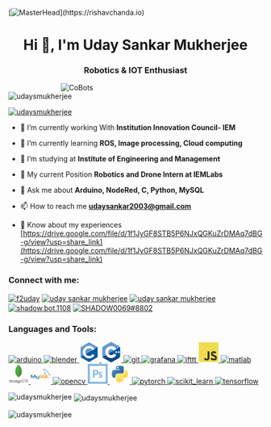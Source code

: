 [![MasterHead](https://1.bp.blogspot.com/-7A4WynwLsM...)](https://rishavchanda.io)
<h1 align="center">Hi 👋, I'm Uday Sankar Mukherjee</h1>
<h3 align="center">Robotics & IOT Enthusiast</h3>
<img align="right" alt="CoBots" width="400" src="https://img.freepik.com/premium-vector/cute-robot-waving-hand-cartoon-character-science-technology-isolated_138676-3155.jpg?w=2">


<p align="left"> <img src="https://komarev.com/ghpvc/?username=udaysmukherjee&label=Profile%20views&color=0e75b6&style=flat" alt="udaysmukherjee" /> </p>

<p align="left"> <a href="https://github.com/ryo-ma/github-profile-trophy"><img src="https://github-profile-trophy.vercel.app/?username=udaysmukherjee" alt="udaysmukherjee" /></a> </p>

- 🔭 I’m currently working With **Institution Innovation Council- IEM**

- 🌱 I’m currently learning **ROS, Image processing, Cloud computing**

- 🏫 I’m studying at **Institute of Engineering and Management**

- 🤝 My current Position **Robotics and Drone Intern at IEMLabs**

- 💬 Ask me about **Arduino, NodeRed, C, Python, MySQL**

- 📫 How to reach me **udaysankar2003@gmail.com**

- 📄 Know about my experiences [https://drive.google.com/file/d/1f1JyGF8STB5P6NJxQGKuZrDMAq7dBG-g/view?usp=share_link](https://drive.google.com/file/d/1f1JyGF8STB5P6NJxQGKuZrDMAq7dBG-g/view?usp=share_link)

<h3 align="left">Connect with me:</h3>
<p align="left">
<a href="https://twitter.com/f2uday" target="blank"><img align="center" src="https://raw.githubusercontent.com/rahuldkjain/github-profile-readme-generator/master/src/images/icons/Social/twitter.svg" alt="f2uday" height="30" width="40" /></a>
<a href="https://linkedin.com/in/uday sankar mukherjee" target="blank"><img align="center" src="https://raw.githubusercontent.com/rahuldkjain/github-profile-readme-generator/master/src/images/icons/Social/linked-in-alt.svg" alt="uday sankar mukherjee" height="30" width="40" /></a>
<a href="https://fb.com/uday sankar mukherjee" target="blank"><img align="center" src="https://raw.githubusercontent.com/rahuldkjain/github-profile-readme-generator/master/src/images/icons/Social/facebook.svg" alt="uday sankar mukherjee" height="30" width="40" /></a>
<a href="https://instagram.com/shadow.bot.1108" target="blank"><img align="center" src="https://raw.githubusercontent.com/rahuldkjain/github-profile-readme-generator/master/src/images/icons/Social/instagram.svg" alt="shadow.bot.1108" height="30" width="40" /></a>
<a href="https://discord.gg/SHADOW0069#8802" target="blank"><img align="center" src="https://raw.githubusercontent.com/rahuldkjain/github-profile-readme-generator/master/src/images/icons/Social/discord.svg" alt="SHADOW0069#8802" height="30" width="40" /></a>
</p>

<h3 align="left">Languages and Tools:</h3>
<p align="left"> <a href="https://www.arduino.cc/" target="_blank" rel="noreferrer"> <img src="https://cdn.worldvectorlogo.com/logos/arduino-1.svg" alt="arduino" width="40" height="40"/> </a> <a href="https://www.blender.org/" target="_blank" rel="noreferrer"> <img src="https://download.blender.org/branding/community/blender_community_badge_white.svg" alt="blender" width="40" height="40"/> </a> <a href="https://www.cprogramming.com/" target="_blank" rel="noreferrer"> <img src="https://raw.githubusercontent.com/devicons/devicon/master/icons/c/c-original.svg" alt="c" width="40" height="40"/> </a> <a href="https://www.w3schools.com/cpp/" target="_blank" rel="noreferrer"> <img src="https://raw.githubusercontent.com/devicons/devicon/master/icons/cplusplus/cplusplus-original.svg" alt="cplusplus" width="40" height="40"/> </a> <a href="https://git-scm.com/" target="_blank" rel="noreferrer"> <img src="https://www.vectorlogo.zone/logos/git-scm/git-scm-icon.svg" alt="git" width="40" height="40"/> </a> <a href="https://grafana.com" target="_blank" rel="noreferrer"> <img src="https://www.vectorlogo.zone/logos/grafana/grafana-icon.svg" alt="grafana" width="40" height="40"/> </a> <a href="https://ifttt.com/" target="_blank" rel="noreferrer"> <img src="https://www.vectorlogo.zone/logos/ifttt/ifttt-ar21.svg" alt="ifttt" width="40" height="40"/> </a> <a href="https://developer.mozilla.org/en-US/docs/Web/JavaScript" target="_blank" rel="noreferrer"> <img src="https://raw.githubusercontent.com/devicons/devicon/master/icons/javascript/javascript-original.svg" alt="javascript" width="40" height="40"/> </a> <a href="https://www.mathworks.com/" target="_blank" rel="noreferrer"> <img src="https://upload.wikimedia.org/wikipedia/commons/2/21/Matlab_Logo.png" alt="matlab" width="40" height="40"/> </a> <a href="https://www.mongodb.com/" target="_blank" rel="noreferrer"> <img src="https://raw.githubusercontent.com/devicons/devicon/master/icons/mongodb/mongodb-original-wordmark.svg" alt="mongodb" width="40" height="40"/> </a> <a href="https://www.mysql.com/" target="_blank" rel="noreferrer"> <img src="https://raw.githubusercontent.com/devicons/devicon/master/icons/mysql/mysql-original-wordmark.svg" alt="mysql" width="40" height="40"/> </a> <a href="https://opencv.org/" target="_blank" rel="noreferrer"> <img src="https://www.vectorlogo.zone/logos/opencv/opencv-icon.svg" alt="opencv" width="40" height="40"/> </a> <a href="https://www.photoshop.com/en" target="_blank" rel="noreferrer"> <img src="https://raw.githubusercontent.com/devicons/devicon/master/icons/photoshop/photoshop-line.svg" alt="photoshop" width="40" height="40"/> </a> <a href="https://www.python.org" target="_blank" rel="noreferrer"> <img src="https://raw.githubusercontent.com/devicons/devicon/master/icons/python/python-original.svg" alt="python" width="40" height="40"/> </a> <a href="https://pytorch.org/" target="_blank" rel="noreferrer"> <img src="https://www.vectorlogo.zone/logos/pytorch/pytorch-icon.svg" alt="pytorch" width="40" height="40"/> </a> <a href="https://scikit-learn.org/" target="_blank" rel="noreferrer"> <img src="https://upload.wikimedia.org/wikipedia/commons/0/05/Scikit_learn_logo_small.svg" alt="scikit_learn" width="40" height="40"/> </a> <a href="https://www.tensorflow.org" target="_blank" rel="noreferrer"> <img src="https://www.vectorlogo.zone/logos/tensorflow/tensorflow-icon.svg" alt="tensorflow" width="40" height="40"/> </a> </p>

<p><img align="left" src="https://github-readme-stats.vercel.app/api/top-langs?username=udaysmukherjee&show_icons=true&locale=en&layout=compact" alt="udaysmukherjee" /></p>

<p>&nbsp;<img align="center" src="https://github-readme-stats.vercel.app/api?username=udaysmukherjee&show_icons=true&locale=en" alt="udaysmukherjee" /></p>

<p><img align="center" src="https://github-readme-streak-stats.herokuapp.com/?user=udaysmukherjee&" alt="udaysmukherjee" /></p>

